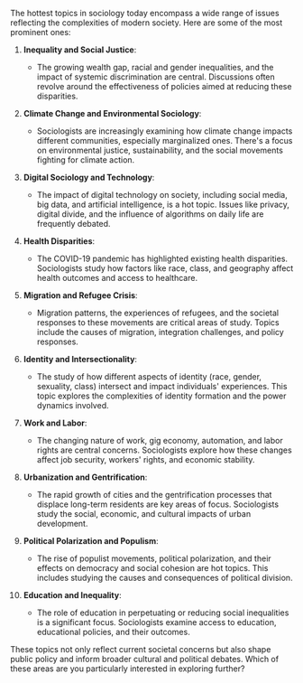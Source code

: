 The hottest topics in sociology today encompass a wide range of issues reflecting the complexities of modern society. Here are some of the most prominent ones:

1. **Inequality and Social Justice**:
   - The growing wealth gap, racial and gender inequalities, and the impact of systemic discrimination are central. Discussions often revolve around the effectiveness of policies aimed at reducing these disparities.

2. **Climate Change and Environmental Sociology**:
   - Sociologists are increasingly examining how climate change impacts different communities, especially marginalized ones. There's a focus on environmental justice, sustainability, and the social movements fighting for climate action.

3. **Digital Sociology and Technology**:
   - The impact of digital technology on society, including social media, big data, and artificial intelligence, is a hot topic. Issues like privacy, digital divide, and the influence of algorithms on daily life are frequently debated.

4. **Health Disparities**:
   - The COVID-19 pandemic has highlighted existing health disparities. Sociologists study how factors like race, class, and geography affect health outcomes and access to healthcare.

5. **Migration and Refugee Crisis**:
   - Migration patterns, the experiences of refugees, and the societal responses to these movements are critical areas of study. Topics include the causes of migration, integration challenges, and policy responses.

6. **Identity and Intersectionality**:
   - The study of how different aspects of identity (race, gender, sexuality, class) intersect and impact individuals' experiences. This topic explores the complexities of identity formation and the power dynamics involved.

7. **Work and Labor**:
   - The changing nature of work, gig economy, automation, and labor rights are central concerns. Sociologists explore how these changes affect job security, workers' rights, and economic stability.

8. **Urbanization and Gentrification**:
   - The rapid growth of cities and the gentrification processes that displace long-term residents are key areas of focus. Sociologists study the social, economic, and cultural impacts of urban development.

9. **Political Polarization and Populism**:
   - The rise of populist movements, political polarization, and their effects on democracy and social cohesion are hot topics. This includes studying the causes and consequences of political division.

10. **Education and Inequality**:
    - The role of education in perpetuating or reducing social inequalities is a significant focus. Sociologists examine access to education, educational policies, and their outcomes.

These topics not only reflect current societal concerns but also shape public policy and inform broader cultural and political debates. Which of these areas are you particularly interested in exploring further?
